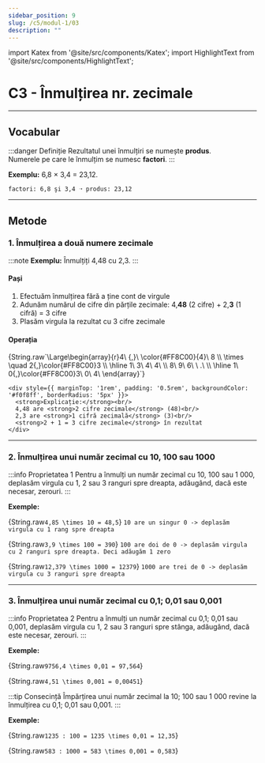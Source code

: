 ```yaml
---
sidebar_position: 9
slug: /c5/modul-1/03
description: ""
---
```


import Katex from '@site/src/components/Katex';
import HighlightText from '@site/src/components/HighlightText';

# C3 - Înmulțirea nr. zecimale

---

## Vocabular

:::danger Definiție
Rezultatul unei înmulțiri se numește **<HighlightText color="purple">produs</HighlightText>**.  
Numerele pe care le înmulțim se numesc **<HighlightText color="blue">factori</HighlightText>**.
:::

**Exemplu:** 6,8 × 3,4 = 23,12.

```
factori: 6,8 şi 3,4 ➝ produs: 23,12
```

---

## Metode

### 1. Înmulțirea a două numere zecimale

:::note
**Exemplu:** Înmulțiți 4,48 cu 2,3.
:::

<div style={{ display: 'flex', gap: '2rem', alignItems: 'flex-start' }}>
  <div style={{ flex: 1 }}>
    <h4>Pași</h4>
    <ol>
      <li>Efectuăm înmulțirea fără a ține cont de virgule</li>
      <li>Adunăm numărul de cifre din părțile zecimale: 4,<strong>48</strong> (2 cifre) + 2,<strong>3</strong> (1 cifră) = 3 cifre</li>
      <li>Plasăm virgula la rezultat cu 3 cifre zecimale</li>
    </ol>
  </div>

  <div style={{ flex: 1 }}>
    <h4>Operația</h4>
    <Katex>{String.raw`\Large\begin{array}{r}4\ {,}\ \color{#FF8C00}{4}\ 8 \\ \times \quad 2{,}\color{#FF8C00}3 \\ \hline 1\ 3\ 4\ 4\  \\ 8\ 9\ 6\ \  .\ \\ \hline 1\ 0{,}\color{#FF8C00}3\ 0\ 4\ \end{array}`}</Katex>

    <div style={{ marginTop: '1rem', padding: '0.5rem', backgroundColor: '#f0f8ff', borderRadius: '5px' }}>
      <strong>Explicație:</strong><br/>
      4,48 are <strong>2 cifre zecimale</strong> (48)<br/>
      2,3 are <strong>1 cifră zecimală</strong> (3)<br/>
      <strong>2 + 1 = 3 cifre zecimale</strong> în rezultat
    </div>
  </div>
</div>

---

### 2. Înmulțirea unui număr zecimal cu 10, 100 sau 1000

:::info Proprietatea 1
Pentru a înmulți un număr zecimal cu 10, 100 sau 1 000, deplasăm virgula cu 1, 2 sau 3 ranguri spre dreapta, adăugând, dacă este necesar, zerouri.
:::

**Exemple:**

<Katex>{String.raw`4,85 \times 10 = 48,5`}</Katex>
`10 are un singur 0 -> deplasăm virgula cu 1 rang spre dreapta`

<Katex>{String.raw`3,9 \times 100 = 390`}</Katex>
`100 are doi de 0 -> deplasăm virgula cu 2 ranguri spre dreapta. Deci adăugăm 1 zero`

<Katex>{String.raw`12,379 \times 1000 = 12379`}</Katex>
`1000 are trei de 0 -> deplasăm virgula cu 3 ranguri spre dreapta`

---

### 3. Înmulțirea unui număr zecimal cu 0,1; 0,01 sau 0,001

:::info Proprietatea 2
Pentru a înmulți un număr zecimal cu 0,1; 0,01 sau 0,001, deplasăm virgula cu 1, 2 sau 3 ranguri spre stânga, adăugând, dacă este necesar, zerouri.
:::

**Exemple:**

<Katex>{String.raw`9756,4 \times 0,01 = 97,564`}</Katex>

<Katex>{String.raw`4,51 \times 0,001 = 0,00451`}</Katex>

:::tip Consecință
Împărțirea unui număr zecimal la 10; 100 sau 1 000 revine la înmulțirea cu 0,1; 0,01 sau 0,001.
:::

**Exemple:**

<Katex>{String.raw`1235 : 100 = 1235 \times 0,01 = 12,35`}</Katex>

<Katex>{String.raw`583 : 1000 = 583 \times 0,001 = 0,583`}</Katex>
